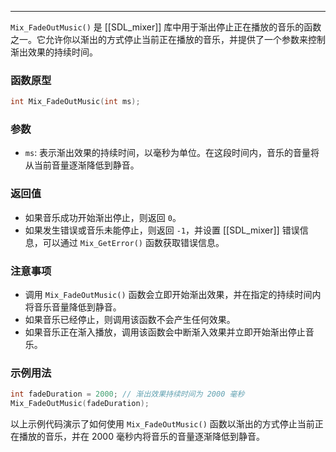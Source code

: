 
----
`Mix_FadeOutMusic()` 是 [[SDL_mixer]] 库中用于渐出停止正在播放的音乐的函数之一。它允许你以渐出的方式停止当前正在播放的音乐，并提供了一个参数来控制渐出效果的持续时间。
### 函数原型
```cpp
int Mix_FadeOutMusic(int ms);
```
### 参数
- `ms`: 表示渐出效果的持续时间，以毫秒为单位。在这段时间内，音乐的音量将从当前音量逐渐降低到静音。
### 返回值
- 如果音乐成功开始渐出停止，则返回 `0`。
- 如果发生错误或音乐未能停止，则返回 `-1`，并设置 [[SDL_mixer]] 错误信息，可以通过 `Mix_GetError()` 函数获取错误信息。
### 注意事项
- 调用 `Mix_FadeOutMusic()` 函数会立即开始渐出效果，并在指定的持续时间内将音乐音量降低到静音。
- 如果音乐已经停止，则调用该函数不会产生任何效果。
- 如果音乐正在渐入播放，调用该函数会中断渐入效果并立即开始渐出停止音乐。
### 示例用法
```cpp
int fadeDuration = 2000; // 渐出效果持续时间为 2000 毫秒
Mix_FadeOutMusic(fadeDuration);
```
以上示例代码演示了如何使用 `Mix_FadeOutMusic()` 函数以渐出的方式停止当前正在播放的音乐，并在 2000 毫秒内将音乐的音量逐渐降低到静音。